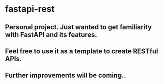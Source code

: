# fastapi-rest

## Personal project. Just wanted to get familiarity with FastAPI and its features.

## Feel free to use it as a template to create RESTful APIs. 

## Further improvements will be coming.. 
